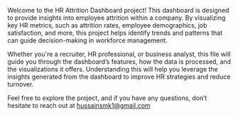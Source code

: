 Welcome to the HR Attrition Dashboard project! This dashboard is designed to provide insights into employee attrition within a company. By visualizing key HR metrics, such as attrition rates, employee demographics, job satisfaction, and more, this project helps identify trends and patterns that can guide decision-making in workforce management. 

Whether you're a recruiter, HR professional, or business analyst, this file will guide you through the dashboard’s features, how the data is processed, and the visualizations it offers. Understanding this will help you leverage the insights generated from the dashboard to improve HR strategies and reduce turnover.

Feel free to explore the project, and if you have any questions, don’t hesitate to reach out at hussainsmk1@gmail.com
